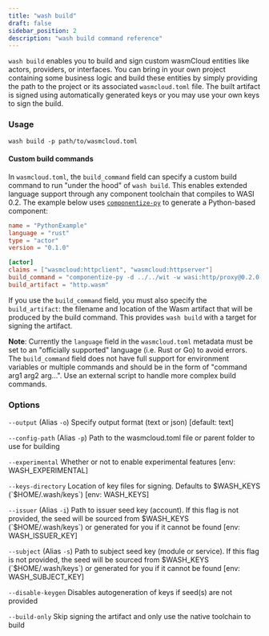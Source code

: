 ```yaml
---
title: "wash build"
draft: false
sidebar_position: 2
description: "wash build command reference"
---
```


`wash build` enables you to build and sign custom wasmCloud entities like actors, providers, or interfaces. You can bring in your own project containing some business logic and build these entities by simply providing the path to the project or its associated `wasmcloud.toml` file. The built artifact is signed using automatically generated keys or you may use your own keys to sign the build.

### Usage

```
wash build -p path/to/wasmcloud.toml
```

#### Custom build commands

In `wasmcloud.toml`, the `build_command` field can specify a custom build command to run "under the hood" of `wash build`. This enables extended language support through any component toolchain that compiles to WASI 0.2. The example below uses [`componentize-py`](https://github.com/bytecodealliance/componentize-py) to generate a Python-based component:

```toml
name = "PythonExample"
language = "rust"
type = "actor"
version = "0.1.0"

[actor]
claims = ["wasmcloud:httpclient", "wasmcloud:httpserver"]
build_command = "componentize-py -d ../../wit -w wasi:http/proxy@0.2.0-rc-2023-12-05 componentize app -o http.wasm"
build_artifact = "http.wasm"
```

If you use the `build_command` field, you must also specify the `build_artifact`: the filename and location of the Wasm artifact that will be produced by the build command. This provides `wash build` with a target for signing the artifact.

**Note**: Currently the `language` field in the `wasmcloud.toml` metadata must be set to an "officially supported" language (i.e. Rust or Go) to avoid errors. The `build_command` field does not have full support for environment variables or multiple commands and should be in the form of "command arg1 arg2 arg...". Use an external script to handle more complex build commands.  

### Options

`--output` (Alias `-o`) Specify output format (text or json) [default: text]

`--config-path` (Alias `-p`) Path to the wasmcloud.toml file or parent folder to use for building

`--experimental` Whether or not to enable experimental features [env: WASH_EXPERIMENTAL]

`--keys-directory` Location of key files for signing. Defaults to $WASH_KEYS (`$HOME/.wash/keys`) [env: WASH_KEYS]

`--issuer` (Alias `-i`) Path to issuer seed key (account). If this flag is not provided, the seed will be sourced from $WASH_KEYS (`$HOME/.wash/keys`) or generated for you if it cannot be found [env: WASH_ISSUER_KEY]

`--subject` (Alias `-s`) Path to subject seed key (module or service). If this flag is not provided, the seed will be sourced from $WASH_KEYS (`$HOME/.wash/keys`) or generated for you if it cannot be found [env: WASH_SUBJECT_KEY]

`--disable-keygen` Disables autogeneration of keys if seed(s) are not provided

`--build-only` Skip signing the artifact and only use the native toolchain to build